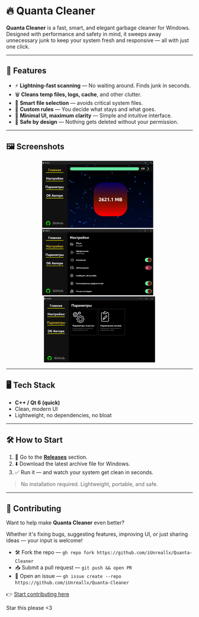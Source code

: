 # 🔥 Quanta Cleaner

**Quanta Cleaner** is a fast, smart, and elegant garbage cleaner for Windows. Designed with performance and safety in mind, it sweeps away unnecessary junk to keep your system fresh and responsive — all with just one click.

---

## 🚀 Features

- ⚡ **Lightning-fast scanning** — No waiting around. Finds junk in seconds.
- 🗑️ **Cleans temp files, logs, cache**, and other clutter.
- 🧠 **Smart file selection** — avoids critical system files.
- 🎯 **Custom rules** — You decide what stays and what goes.
- 🧼 **Minimal UI, maximum clarity** — Simple and intuitive interface.
- 🔐 **Safe by design** — Nothing gets deleted without your permission.

---


## 🖼️ Screenshots

<p align="center">
  <img src="screenshots/app1.png" alt="Preview 1" width="300" style="display:inline-block; margin-right:10px;" />
  <img src="screenshots/app2.png" alt="Preview 2" width="300" style="display:inline-block; margin-right:10px;" />
  <img src="screenshots/app3.png" alt="Preview 3" width="300" style="display:inline-block;" />
</p>

---


## 🖥️ Tech Stack

- **C++ / Qt 6 (quick)**
- Clean, modern UI
- Lightweight, no dependencies, no bloat

---


## 🛠️ How to Start

1. 🚀 Go to the [**Releases**](https://github.com/iUnreallx/Quanta-Cleaner/releases) section.
2. ⬇️ Download the latest archive file for Windows.
3. ✅ Run it — and watch your system get clean in seconds.

> No installation required. Lightweight, portable, and safe.

---

## 🤝 Contributing

Want to help make **Quanta Cleaner** even better?

Whether it's fixing bugs, suggesting features, improving UI, or just sharing ideas — your input is welcome!



- 🛠️ Fork the repo — `gh repo fork https://github.com/iUnreallx/Quanta-Cleaner`
- 📥 Submit a pull request — `git push && open PR`
- 💬 Open an issue — `gh issue create --repo https://github.com/iUnreallx/Quanta-Cleaner`


👉 [Start contributing here](https://github.com/iUnreallx/Quanta-Cleaner)


Star this please <3
